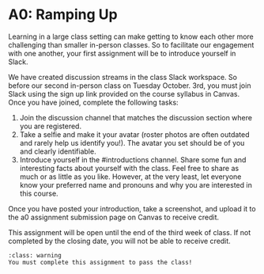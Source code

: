 A0: Ramping Up
============================

Learning in a large class setting can make getting to know each other more challenging than smaller in-person classes. So to facilitate our engagement with one another, your first assignment will be to introduce yourself in Slack. 

We have created discussion streams in the class Slack workspace. So before our second in-person class on Tuesday October. 3rd, you must join Slack using the sign up link provided on the course syllabus in Canvas. Once you have joined, complete the following tasks:

1. Join the discussion channel that matches the discussion section where you are registered.
2. Take a selfie and make it your avatar (roster photos are often outdated and rarely help us identify you!). The avatar you set should be of you and clearly identifiable.
3. Introduce yourself in the #introductions channel. Share some fun and interesting facts about yourself with the class. Feel free to share as much or as little as you like. However, at the very least, let everyone know your preferred name and pronouns and why you are interested in this course.

Once you have posted your introduction, take a screenshot, and upload it to the a0 assignment submission page on Canvas to receive credit.

This assignment will be open until the end of the third week of class. If not completed by the closing date, you will not be able to receive credit.

`````{admonition} Attention
:class: warning
You must complete this assignment to pass the class!
`````
